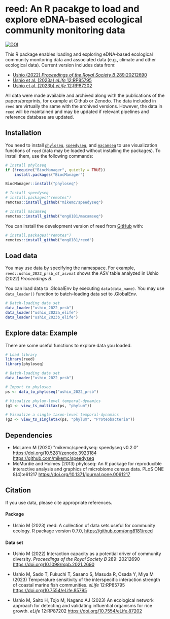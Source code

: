 
# reed: An R pacakge to load and explore eDNA-based ecological community monitoring data

<!-- badges: start -->
[![DOI](https://zenodo.org/badge/634494778.svg)](https://zenodo.org/badge/latestdoi/634494778)
<!-- badges: end -->

This R package enables loading and exploring eDNA-based ecological community monitoring data and associated data (e.g., climate and other ecological data). Current version includes data from:

- [Ushio (2022) _Proceedings of the Royal Society B_ 289:20212690](https://doi.org/10.1098/rspb.2021.2690)
- [Ushio et al. (2023a) _eLife_ 12:RP85795](https://doi.org/10.7554/eLife.85795)
- [Ushio et al. (2023b) _eLife_ 12:RP87202](https://doi.org/10.7554/eLife.87202)


All data were made available and archived along with the publications of the papers/preprints, for example at Github or Zenodo. The data included in `reed` are virtually the same with the archived versions. However, the data in `reed` will be maintained and may be updated if relevant pipelines and reference database are updated.

## Installation

You need to install [`phyloseq`](http://joey711.github.io/phyloseq/), [`speedyseq`](https://github.com/mikemc/speedyseq), and [`macamseq`](https://github.com/ong8181/macamseq) to use visualization functions of `reed` (data may be loaded without installing the packages). To install them, use the following commands:

```r
# Install phyloseq
if (!require("BiocManager", quietly = TRUE))
    install.packages("BiocManager")

BiocManager::install("phyloseq")

# Install speedyseq
# install.packages("remotes")
remotes::install_github("mikemc/speedyseq")

# Install macamseq
remotes::install_github("ong8181/macamseq")

```

You can install the development version of reed from [GitHub](https://github.com/) with:

```r
# install.packages("remotes")
remotes::install_github("ong8181/reed")
```

## Load data

You may use data by specifying the namespace. For example, `reed::ushio_2022_prsb_df_asvmat` shows the ASV table analyzed in Ushio (2022) _Proceedings B_.

You can load data to .GlobalEnv by executing `data(data_name)`. You may use `data_loader()` function to batch-loading data set to .GlobalEnv.

```r
# Batch-loading data set
data_loader("ushio_2022_prsb")
data_loader("ushio_2023a_elife")
data_loader("ushio_2023b_elife")
```

## Explore data: Example

There are some useful functions to explore data you loaded.

```r
# Load library
library(reed)
library(phyloseq)

# Batch-loading data set
data_loader("ushio_2022_prsb")

# Import to phyloseq
ps <- data_to_phyloseq("ushio_2022_prsb")

# Visualize phylum-level temporal-dynamics
(g1 <- view_ts_multitax(ps, "phylum"))

# Visualize a single taxon-level temporal-dynamics
(g2 <- view_ts_singletax(ps, "phylum", "Proteobacteria"))
```

## Dependencies
- McLaren M (2020) "mikemc/speedyseq: speedyseq v0.2.0" https://doi.org/10.5281/zenodo.3923184 https://github.com/mikemc/speedyseq
- McMurdie and Holmes (2013) phyloseq: An R package for reproducible interactive analysis and graphics of microbiome census data. PLoS ONE 8(4):e61217 https://doi.org/10.1371/journal.pone.0061217


## Citation

If you use data, please cite appropriate references.

#### Package

- Ushio M (2023) reed: A collection of data sets useful for community ecology. R package version 0.7.0, https://github.com/ong8181/reed

#### Data set
- Ushio M (2022) Interaction capacity as a potential driver of community diversity. _Proceedings of the Royal Society B_ 289: 20212690 https://doi.org/10.1098/rspb.2021.2690

- Ushio M, Sado T, Fukuchi T, Sasano S, Masuda R, Osada Y, Miya M (2023) Temperature sensitivity of the interspecific interaction strength of coastal marine fish communities. _eLife_ 12:RP85795 https://doi.org/10.7554/eLife.85795

- Ushio M, Saito H, Tojo M, Nagano AJ (2023) An ecological network approach for detecting and validating influential organisms for rice growth. _eLife_ 12:RP87202 https://doi.org/10.7554/eLife.87202

